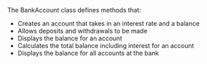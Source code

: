 The BankAccount class defines methods that:
* Creates an account that takes in an interest rate and a balance 
* Allows deposits and withdrawals to be made 
* Displays the balance for an account
* Calculates the total balance including interest for an account  
* Displays the balance for all accounts at the bank
